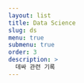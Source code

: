 ```yaml
---
layout: list
title: Data Science
slug: ds
menu: true
submenu: true
order: 3
description: >
  데싸 관련 기록 
---
```

